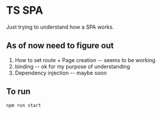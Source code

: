 # TS SPA
Just trying to understand how a SPA works.  

## As of now need to figure out
1. How to set route + Page creation -- seems to be working
2. binding -- ok for my purpose of understanding
3. Dependency injection -- maybe soon


## To run
```
npm run start
```